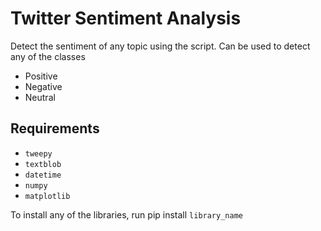 # Twitter Sentiment Analysis

Detect the sentiment of any topic using the script. 
Can be used to detect any of the classes 
- Positive
- Negative
- Neutral

## Requirements
- `tweepy`
- `textblob`
- `datetime`
- `numpy`
- `matplotlib`

To install any of the libraries, run pip install `library_name`

